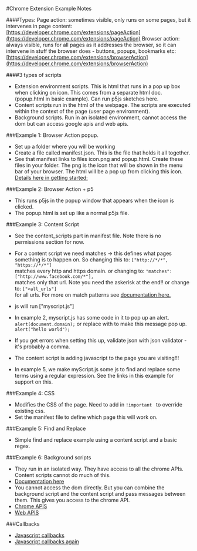 #Chrome Extension Example Notes

####Types:
Page action: sometimes visible, only runs on some pages, but it intervenes in page content:     [https://developer.chrome.com/extensions/pageAction](https://developer.chrome.com/extensions/pageAction)
Browser action: always visible, runs for all pages as it addresses the browser, so it can intervene in stuff the browser does - buttons, popups, bookmarks etc:   
[https://developer.chrome.com/extensions/browserAction](https://developer.chrome.com/extensions/browserAction)

####3 types of scripts
* Extension environment scripts. This is html that runs in a pop up box when clicking on icon. This comes from a separate html doc. (popup.html in basic example). Can run p5js sketches here.
* Content scripts run in the html of the webpage. The scripts are executed within the context of the page (user page environment). 
* Background scripts. Run in an isolated environment, cannot access the dom but can access google apis and web apis.

###Example 1: Browser Action popup.

* Set up a folder where you will be working
* Create a file called manifest.json. This is the file that holds it all together. 
* See that manifest links to files icon.png and popup.html. Create these files in your folder. The png is the icon that will be shown in the menu bar of your browser. The html will be a pop up from clicking this icon. [Details here in getting started:](https://developer.chrome.com/extensions/getstarted)  

###Example 2: Browser Action + p5

* This runs p5js in the popup window that appears when the icon is clicked.
* The popup.html is set up like a normal p5js file.


###Example 3: Content Script

* See the content_scripts part in manifest file. Note there is no permissions section for now.
* For a content script we need matches -> this defines what pages something is to happen on. So changing this to: 
```["http://*/*", "https://*/*"] ```  
matches every http and https domain.
or changing to:
```"matches": ["http://www.facebook.com/*"],```  
matches only that url. Note you need the askerisk at the end!!
or change to:
```["<all_urls"]```  
for all urls. For more on match patterns see [documentation here.](https://developer.chrome.com/extensions/match_patterns)

* js will run ["myscript.js"]
* In example 2, myscript.js has some code in it to pop up an alert.
```alert(document.domain);```
or replace with to make this message pop up.
```alert("hello world");```
* If you get errors when setting this up, validate json with json validator - it's probably a comma.
* The content script is adding javascript to the page you are visiting!!!
* In example 5, we make myScript.js some js to find and replace some terms using a regular expression. See the links in this example for support on this.

###Example 4: CSS

* Modifies the CSS of the page. Need to add in ```!important ``` to override existing css.  
* Set the manifest file to define which page this will work on.

###Example 5: Find and Replace

* Simple find and replace example using a content script and a basic regex. 

###Example 6: Background scripts

* They run in an isolated way. They have access to all the chrome APIs. Content scripts cannot do much of this. 
* [Documentation here](https://developer.chrome.com/extensions/background_pages)
* You cannot access the dom directly. But you can combine the background script and the content script and pass messages between them. This gives you access to the chrome API.
* [Chrome APIS](https://developer.chrome.com/extensions/api_index)
* [Web APIS](https://developer.chrome.com/extensions/api_other)



###Callbacks

* [Javascript callbacks](http://dreamerslab.com/blog/en/javascript-callbacks/)
* [Javascript callbacks again](http://cwbuecheler.com/web/tutorials/2013/javascript-callbacks/)
